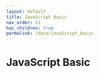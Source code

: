 ```yaml
---
layout: default
title: JavaScript Basic
nav_order: 21
has_children: true
permalink: /docs/javaScript_basic
---
```


# JavaScript Basic
